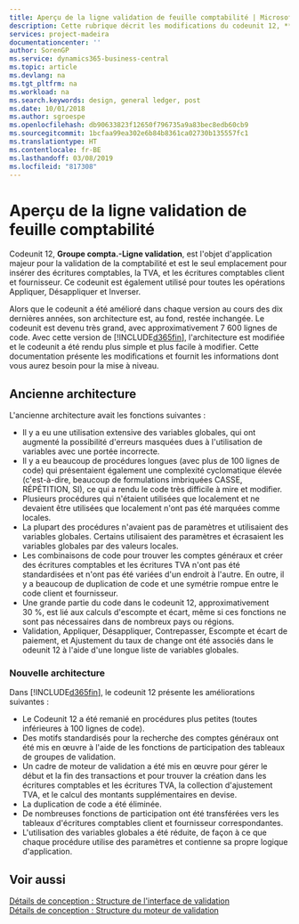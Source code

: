 ```yaml
---
title: Aperçu de la ligne validation de feuille comptabilité | Microsoft Docs
description: Cette rubrique décrit les modifications du codeunit 12, **Groupe compta. - Ligne validation**, qui est l'objet d'application majeur pour la validation de la comptabilité et est le seul emplacement pour insérer des écritures comptables, la TVA et les écritures comptables client et fournisseur.
services: project-madeira
documentationcenter: ''
author: SorenGP
ms.service: dynamics365-business-central
ms.topic: article
ms.devlang: na
ms.tgt_pltfrm: na
ms.workload: na
ms.search.keywords: design, general ledger, post
ms.date: 10/01/2018
ms.author: sgroespe
ms.openlocfilehash: db90633823f12650f796735a9a83bec8edb60cb9
ms.sourcegitcommit: 1bcfaa99ea302e6b84b8361ca02730b135557fc1
ms.translationtype: HT
ms.contentlocale: fr-BE
ms.lasthandoff: 03/08/2019
ms.locfileid: "817308"
---
```

# <a name="general-journal-post-line-overview"></a>Aperçu de la ligne validation de feuille comptabilité
Codeunit 12, **Groupe compta.-Ligne validation**, est l'objet d'application majeur pour la validation de la comptabilité et est le seul emplacement pour insérer des écritures comptables, la TVA, et les écritures comptables client et fournisseur. Ce codeunit est également utilisé pour toutes les opérations Appliquer, Désappliquer et Inverser.  
  
Alors que le codeunit a été amélioré dans chaque version au cours des dix dernières années, son architecture est, au fond, restée inchangée. Le codeunit est devenu très grand, avec approximativement 7 600 lignes de code. Avec cette version de [!INCLUDE[d365fin](includes/d365fin_md.md)], l'architecture est modifiée et le codeunit a été rendu plus simple et plus facile à modifier. Cette documentation présente les modifications et fournit les informations dont vous aurez besoin pour la mise à niveau.  
  
## <a name="old-architecture"></a>Ancienne architecture  
L'ancienne architecture avait les fonctions suivantes :  
  
* Il y a eu une utilisation extensive des variables globales, qui ont augmenté la possibilité d'erreurs masquées dues à l'utilisation de variables avec une portée incorrecte.  
* Il y a eu beaucoup de procédures longues (avec plus de 100 lignes de code) qui présentaient également une complexité cyclomatique élevée (c'est-à-dire, beaucoup de formulations imbriquées CASSE, RÉPÉTITION, SI), ce qui a rendu le code très difficile à mire et modifier.  
* Plusieurs procédures qui n'étaient utilisées que localement et ne devaient être utilisées que localement n'ont pas été marquées comme locales.  
* La plupart des procédures n'avaient pas de paramètres et utilisaient des variables globales. Certains utilisaient des paramètres et écrasaient les variables globales par des valeurs locales.  
* Les combinaisons de code pour trouver les comptes généraux et créer des écritures comptables et les écritures TVA n'ont pas été standardisées et n'ont pas été variées d'un endroit à l'autre. En outre, il y a beaucoup de duplication de code et une symétrie rompue entre le code client et fournisseur.  
* Une grande partie du code dans le codeunit 12, approximativement 30 %, est lié aux calculs d'escompte et écart, même si ces fonctions ne sont pas nécessaires dans de nombreux pays ou régions.  
* Validation, Appliquer, Désappliquer, Contrepasser, Escompte et écart de paiement, et Ajustement du taux de change ont été associés dans le odeunit 12 à l'aide d'une longue liste de variables globales.  
  
### <a name="new-architecture"></a>Nouvelle architecture  
Dans [!INCLUDE[d365fin](includes/d365fin_md.md)], le codeunit 12 présente les améliorations suivantes :  
  
* Le Codeunit 12 a été remanié en procédures plus petites (toutes inférieures à 100 lignes de code).  
* Des motifs standardisés pour la recherche des comptes généraux ont été mis en œuvre à l'aide de les fonctions de participation des tableaux de groupes de validation.  
* Un cadre de moteur de validation a été mis en œuvre pour gérer le début et la fin des transactions et pour trouver la création dans les écritures comptables et les écritures TVA, la collection d'ajustement TVA, et le calcul des montants supplémentaires en devise.  
* La duplication de code a été éliminée.  
* De nombreuses fonctions de participation ont été transférées vers les tableaux d'écritures comptables client et fournisseur correspondantes.  
* L'utilisation des variables globales a été réduite, de façon à ce que chaque procédure utilise des paramètres et contienne sa propre logique d'application.  
  
## <a name="see-also"></a>Voir aussi  
[Détails de conception : Structure de l'interface de validation](design-details-posting-interface-structure.md)   
[Détails de conception : Structure du moteur de validation](design-details-posting-engine-structure.md)
